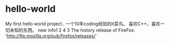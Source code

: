 # hello-world
My first hello world project..
一个10年coding经验的it菜鸟。
喜欢C++，喜欢一切未知的东西。
new info1 2 4
3
The history release of FireFox:
'http://ftp.mozilla.org/pub/firefox/releases/'
